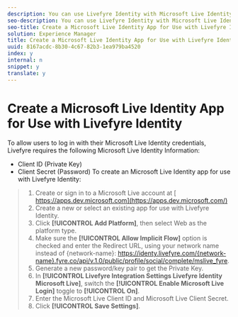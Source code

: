 ```yaml
---
description: You can use Livefyre Identity with Microsoft Live Identity to allow users to use their Facebook logins to interact Apps on your site.
seo-description: You can use Livefyre Identity with Microsoft Live Identity to allow users to use their Facebook logins to interact Apps on your site.
seo-title: Create a Microsoft Live Identity App for Use with Livefyre Identity
solution: Experience Manager
title: Create a Microsoft Live Identity App for Use with Livefyre Identity
uuid: 8167acdc-8b30-4c67-82b3-1ea979ba4520
index: y
internal: n
snippet: y
translate: y
---
```


# Create a Microsoft Live Identity App for Use with Livefyre Identity

To allow users to log in with their Microsoft Live Identity credentials, Livefyre requires the following Microsoft Live Identity Information:

* Client ID (Private Key)
* Client Secret (Password)
To create an Microsoft Live Identity app for use with Livefyre Identity:

>1. Create or sign in to a Microsoft Live account at [ https://apps.dev.microsoft.com](https://apps.dev.microsoft.com/)
>1. Create a new or select an existing app for use with Livefyre Identity.
>1. Click **[!UICONTROL  Add Platform]**, then select Web as the platform type.
>1. Make sure the **[!UICONTROL  Allow Implicit Flow]** option is checked and enter the Redirect URL, using your network name instead of {network-name}: https://identy.livefyre.com/{network-name}.fyre.co/api/v.1.0/public/profile/social/complete/mslive_fyre.
>1. Generate a new password/key pair to get the Private Key.
>1. In **[!UICONTROL  Livefyre Integration Settings Livefyre Identity Microsoft Live]**, switch the **[!UICONTROL  Enable Microsoft Live Login]** toggle to **[!UICONTROL  On]**.
>1. Enter the Microsoft Live Client ID and Microsoft Live Client Secret.
>1. Click **[!UICONTROL  Save Settings]**.
